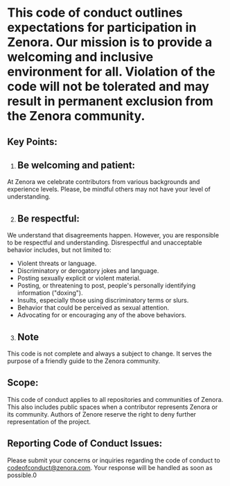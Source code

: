 # This code of conduct outlines expectations for participation in Zenora. Our mission is to provide a welcoming and inclusive environment for all. Violation of the code will not be tolerated and may result in permanent exclusion from the Zenora community.


## Key Points:

1. ## Be welcoming and patient:
At Zenora we celebrate contributors from various backgrounds and experience levels. Please, be mindful others may not have your level of understanding. 

2. ## Be respectful:  
We understand that disagreements happen. However, you are responsible to be respectful and understanding. Disrespectful and unacceptable behavior includes, but not limited to:

* Violent threats or language.
* Discriminatory or derogatory jokes and language.
* Posting sexually explicit or violent material.
* Posting, or threatening to post, people's personally identifying information ("doxing").
* Insults, especially those using discriminatory terms or slurs.
* Behavior that could be perceived as sexual attention.
* Advocating for or encouraging any of the above behaviors.

3. ## Note
This code is not complete and always a subject to change. It serves the purpose of a friendly guide to the Zenora community. 

## Scope:

This code of conduct applies to all repositories and communities of Zenora. This also includes public spaces when a contributor represents Zenora or its community. Authors of Zenore reserve the right to deny further representation of the project.

## Reporting Code of Conduct Issues:

Please submit your concerns or inquiries regarding the code of conduct to codeofconduct@zenora.com. Your response will be handled as soon as possible.0

